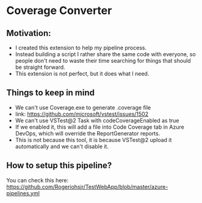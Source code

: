 # Coverage Converter

## Motivation:
- I created this extension to help my pipeline process.
- Instead building a script I rather share the same code with everyone, so people don't need to waste their time searching for things that should be straight forward.
- This extension is not perfect, but it does what I need.


## Things to keep in mind
- We can't use Coverage.exe to generate .coverage file
 - link: https://github.com/microsoft/vstest/issues/1502
- We can't use VSTest@2 Task with codeCoverageEnabled as true
 - If we enabled it, this will add a file into Code Coverage tab in Azure DevOps, which will override the ReportGenerator reports.
 - This is not because this tool, it is because VSTest@2 upload it automatically and we can't disable it.


## How to setup this pipeline?

You can check this here:
https://github.com/Rogeriohsjr/TestWebApp/blob/master/azure-pipelines.yml
